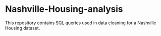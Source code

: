 # Nashville-Housing-analysis
This repository contains SQL queries used in data cleaning for a Nashville Housing dataset.
